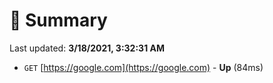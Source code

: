 # 📖 Summary
Last updated: **3/18/2021, 3:32:31 AM**

- `GET` [https://google.com](https://google.com) - **Up** (84ms)
